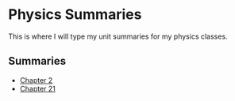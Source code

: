 # Physics Summaries

This is where I will type my unit summaries for my physics classes.

## Summaries

- [Chapter 2](Chapter%202/chapter-2.pdf)
- [Chapter 21](Chapter%2021/chapter-21.pdf)
